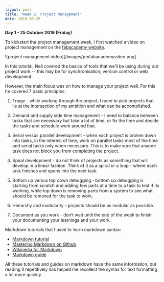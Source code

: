 ```yaml
---
layout: post
title: "Week 2: Project Management"
date: 2019-10-25
---
```


**Day 1 - 25 October 2019 (Friday)**

To kickstart the project management week, I first watched a video on project management on the [fabacademy website](https://vimeopro.com/academany/fab-2019/video/314004299).

![project management video][/images/pmfabacademyvideo.png]

In this tutorial, Neil covered the basics of tools that we’ll be using during our project work -- this may be for synchronisation, version control or web development.

However, the main focus was on how to manage your project well. For this he covered 7 basic principles:
1. Triage - while working through the project, I need to pick projects that lie at the intersection of my ambition and what can be accomplished.

2. Demand and supply side time management - I need to balance between tasks that are necessary but take a lot of time, or fix the time and decide the tasks and schedule work around that.

3. Serial versus parallel development - when each project is broken down into tasks, in the interest of time, work on parallel tasks most of the time and serial tasks only when necessary. This is to make sure that anyone task does not block you from completing the project.

4. Spiral development - do not think of projects as something that will develop in a linear fashion. Think of it as a spiral or a loop - where each task finishes and opens into the next task. 

5. Bottom up versus top down debugging - bottom up debugging is starting from scratch and adding few parts at a time to a task to test if its working, while top down is removing parts from a system to see what should be removed for the task to work.

6. Hierarchy and modularity - projects should be as modular as possible.

7. Document as you work - don’t wait until the end of the week to finish your documenting your learnings and your work.

Markdown tutorials that I used to learn markdown syntax:

* [Markdown tutorial](https://www.markdowntutorial.com/lesson/5/) 
* [Mastering Markdown on Github](https://guides.github.com/features/mastering-markdown/)
* [Wikipedia for Markdown](https://en.wikipedia.org/wiki/Markdown#Example) 
* [Markdown guide](https://www.markdownguide.org/)

All these tutorials and guides on markdown have the same information, but reading it repetitively has helped me recollect the syntax for text formatting a lot more quickly. 

